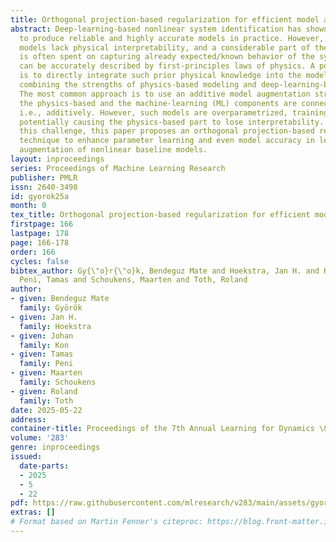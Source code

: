 ```yaml
---
title: Orthogonal projection-based regularization for efficient model augmentation
abstract: Deep-learning-based nonlinear system identification has shown the ability
  to produce reliable and highly accurate models in practice. However, these black-box
  models lack physical interpretability, and a considerable part of the learning effort
  is often spent on capturing already expected/known behavior of the system, that
  can be accurately described by first-principles laws of physics. A potential solution
  is to directly integrate such prior physical knowledge into the model structure,
  combining the strengths of physics-based modeling and deep-learning-based identification.
  The most common approach is to use an additive model augmentation structure, where
  the physics-based and the machine-learning (ML) components are connected in parallel,
  i.e., additively. However, such models are overparametrized, training them is challenging,
  potentially causing the physics-based part to lose interpretability. To overcome
  this challenge, this paper proposes an orthogonal projection-based regularization
  technique to enhance parameter learning and even model accuracy in learning-based
  augmentation of nonlinear baseline models.
layout: inproceedings
series: Proceedings of Machine Learning Research
publisher: PMLR
issn: 2640-3498
id: gyorok25a
month: 0
tex_title: Orthogonal projection-based regularization for efficient model augmentation
firstpage: 166
lastpage: 178
page: 166-178
order: 166
cycles: false
bibtex_author: Gy{\"o}r{\"o}k, Bendeguz Mate and Hoekstra, Jan H. and Kon, Johan and
  Peni, Tamas and Schoukens, Maarten and Toth, Roland
author:
- given: Bendeguz Mate
  family: Györök
- given: Jan H.
  family: Hoekstra
- given: Johan
  family: Kon
- given: Tamas
  family: Peni
- given: Maarten
  family: Schoukens
- given: Roland
  family: Toth
date: 2025-05-22
address:
container-title: Proceedings of the 7th Annual Learning for Dynamics \& Control Conference
volume: '283'
genre: inproceedings
issued:
  date-parts:
  - 2025
  - 5
  - 22
pdf: https://raw.githubusercontent.com/mlresearch/v283/main/assets/gyorok25a/gyorok25a.pdf
extras: []
# Format based on Martin Fenner's citeproc: https://blog.front-matter.io/posts/citeproc-yaml-for-bibliographies/
---
```

